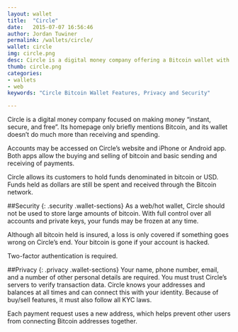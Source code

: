 ```yaml
---
layout: wallet
title:  "Circle"
date:   2015-07-07 16:56:46
author: Jordan Tuwiner
permalink: /wallets/circle/
wallet: circle
img: circle.png
desc: Circle is a digital money company offering a Bitcoin wallet with simple send and receive features, along with the ability to buy bitcoin instantly.
thumb: circle.png
categories: 
- wallets
- web
keywords: "Circle Bitcoin Wallet Features, Privacy and Security"

---
```

Circle is a digital money company focused on making money “instant, secure, and free”. Its homepage only briefly mentions Bitcoin, and its wallet doesn’t do much more than receiving and spending.

Accounts may be accessed on Circle’s website and iPhone or Android app. Both apps allow the buying and selling of bitcoin and basic sending and receiving of payments.

Circle allows its customers to hold funds denominated in bitcoin or USD. Funds held as dollars are still be spent and received through the Bitcoin network.

##Security
{: .security .wallet-sections}
As a web/hot wallet, Circle should not be used to store large amounts of bitcoin. With full control over all accounts and private keys, your funds may be frozen at any time.

Although all bitcoin held is insured, a loss is only covered if something goes wrong on Circle’s end. Your bitcoin is gone if your account is hacked.

Two-factor authentication is required.

##Privacy
{: .privacy .wallet-sections}
Your name, phone number, email, and a number of other personal details are required. You must trust Circle’s servers to verify transaction data. Circle knows your addresses and balances at all times and can connect this with your identity. Because of buy/sell features, it must also follow all KYC laws.

Each payment request uses a new address, which helps prevent other users from connecting Bitcoin addresses together.
